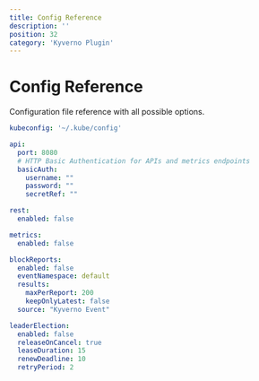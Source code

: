 ```yaml
---
title: Config Reference
description: ''
position: 32
category: 'Kyverno Plugin'
---
```


# Config Reference

Configuration file reference with all possible options.

```yaml
kubeconfig: '~/.kube/config' 

api:
  port: 8080
  # HTTP Basic Authentication for APIs and metrics endpoints
  basicAuth:
    username: ""
    password: ""
    secretRef: ""

rest:
  enabled: false

metrics:
  enabled: false

blockReports:
  enabled: false
  eventNamespace: default
  results: 
    maxPerReport: 200
    keepOnlyLatest: false
  source: "Kyverno Event"

leaderElection:
  enabled: false
  releaseOnCancel: true
  leaseDuration: 15
  renewDeadline: 10
  retryPeriod: 2
```
